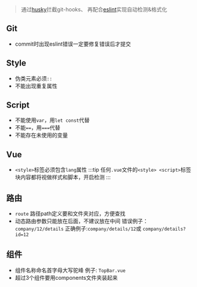 
> 通过[husky](https://github.com/typicode/husky)拦截git-hooks、
再配合[eslint](https://github.com/eslint/eslint)实现自动检测&格式化

## Git
* commit时出现eslint错误一定要修复错误后才提交

## Style
* 伪类元素必须`::`
* 不能出现重复属性



## Script
* 不能使用`var`，用`let const`代替
* 不能`==`，用`===`代替
* 不能存在未使用的变量


## Vue
* `<style>`标签必须包含`lang`属性
:::tip
任何`.vue`文件的`<style> <script>`标签块内容都将视做样式和脚本，开启检测
:::

## 路由
* `route` 路径path定义要和文件夹对应，方便查找
* 动态路由参数只能放在后面，不建议放在中间 错误例子：`company/12/details` 正确例子:`company/details/12`或 `company/details?id=12`
  
## 组件
* 组件名称命名首字母大写驼峰 例子: `TopBar.vue`
* 超过3个组件要用components文件夹装起来